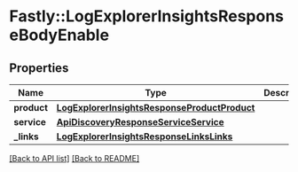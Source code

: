 # Fastly::LogExplorerInsightsResponseBodyEnable

## Properties

| Name | Type | Description | Notes |
| ---- | ---- | ----------- | ----- |
| **product** | [**LogExplorerInsightsResponseProductProduct**](LogExplorerInsightsResponseProductProduct.md) |  | [optional] |
| **service** | [**ApiDiscoveryResponseServiceService**](ApiDiscoveryResponseServiceService.md) |  | [optional] |
| **_links** | [**LogExplorerInsightsResponseLinksLinks**](LogExplorerInsightsResponseLinksLinks.md) |  | [optional] |

[[Back to API list]](../../README.md#endpoints) [[Back to README]](../../README.md)

